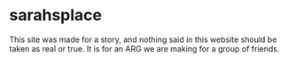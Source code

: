 # sarahsplace
This site was made for a story, and nothing said in this website should be taken as real or true. It is for an ARG we are making for a group of friends.
